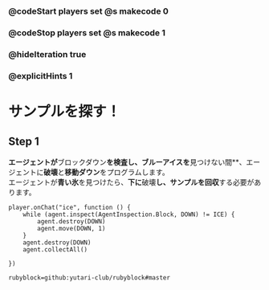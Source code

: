 ### @codeStart players set @s makecode 0
### @codeStop players set @s makecode 1

### @hideIteration true 
### @explicitHints 1


# サンプルを探す！
<!-- # Locate the Sample!  -->

## Step 1
**エージェントが**ブロックダウン**を検査し、**ブルーアイス**を**見つけない間**、エージェントに**破壊**と**移動ダウン**をプログラムします。<br>
エージェントが**青い氷**を見つけたら、**下に**破壊**し、**サンプルを**回収**する必要があります。
<!-- **While** the Agent **inspects the block down** and does **not** find **blue ice**, program the Agent to **destroy** and **move down**. When the Agent locates the **blue ice**, it needs to **destroy down** and **collect** the sample.  -->

```ghost 
player.onChat("ice", function () {
    while (agent.inspect(AgentInspection.Block, DOWN) != ICE) {
        agent.destroy(DOWN)
        agent.move(DOWN, 1)
    }
    agent.destroy(DOWN)
    agent.collectAll()
    
})
```
```package
rubyblock=github:yutari-club/rubyblock#master
```
